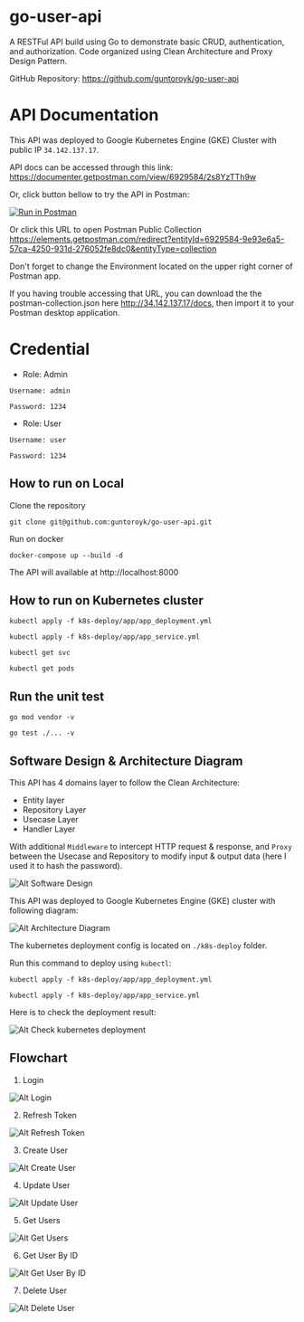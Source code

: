 # go-user-api

A RESTFul API build using Go to demonstrate basic CRUD, authentication, and authorization.
Code organized using Clean Architecture and Proxy Design Pattern.

GitHub Repository: https://github.com/guntoroyk/go-user-api

# API Documentation

This API was deployed to Google Kubernetes Engine (GKE) Cluster with public IP `34.142.137.17`.

API docs can be accessed through this link: https://documenter.getpostman.com/view/6929584/2s8YzTTh9w

Or, click button bellow to try the API in Postman:

[![Run in Postman](https://run.pstmn.io/button.svg)](<https://app.getpostman.com/run-collection/6929584-9e93e6a5-57ca-4250-931d-276052fe8dc0?action=collection%2Ffork&collection-url=entityId%3D6929584-9e93e6a5-57ca-4250-931d-276052fe8dc0%26entityType%3Dcollection%26workspaceId%3D376ac51e-7371-4129-b917-abb587ed642f#?env%5BGo%20User%20API%20(prod)%5D=W3sia2V5IjoidXJsIiwidmFsdWUiOiIzNC4xNDIuMTM3LjE3IiwiZW5hYmxlZCI6dHJ1ZSwidHlwZSI6ImRlZmF1bHQiLCJzZXNzaW9uVmFsdWUiOiIzNC4xNDIuMTM3LjE3Iiwic2Vzc2lvbkluZGV4IjowfSx7ImtleSI6InRva2VuIiwidmFsdWUiOiIiLCJlbmFibGVkIjp0cnVlLCJ0eXBlIjoiZGVmYXVsdCIsInNlc3Npb25WYWx1ZSI6IiIsInNlc3Npb25JbmRleCI6MX1d>)

Or click this URL to open Postman Public Collection https://elements.getpostman.com/redirect?entityId=6929584-9e93e6a5-57ca-4250-931d-276052fe8dc0&entityType=collection

Don't forget to change the Environment located on the upper right corner of Postman app.

If you having trouble accessing that URL, you can download the the postman-collection.json here http://34.142.137.17/docs, then import it to your Postman desktop application.

# Credential

- Role: Admin

```
Username: admin

Password: 1234
```

- Role: User

```
Username: user

Password: 1234
```

## How to run on Local

Clone the repository

```
git clone git@github.com:guntoroyk/go-user-api.git
```

Run on docker

```
docker-compose up --build -d
```

The API will available at http://localhost:8000

## How to run on Kubernetes cluster

```
kubectl apply -f k8s-deploy/app/app_deployment.yml

kubectl apply -f k8s-deploy/app/app_service.yml

kubectl get svc

kubectl get pods
```

## Run the unit test

```
go mod vendor -v

go test ./... -v
```

## Software Design & Architecture Diagram

This API has 4 domains layer to follow the Clean Architecture:

- Entity layer
- Repository Layer
- Usecase Layer
- Handler Layer

With additional `Middleware` to intercept HTTP request & response, and `Proxy` between the Usecase and Repository to modify input & output data (here I used it to hash the password).

![Alt Software Design](./docs/software-design-diagram.png?raw=true "Software Design")

This API was deployed to Google Kubernetes Engine (GKE) cluster with following diagram:

![Alt Architecture Diagram](./docs/architecture-diagram-2.png?raw=true "Architecture Diagram")

The kubernetes deployment config is located on `./k8s-deploy` folder.

Run this command to deploy using `kubectl`:

```
kubectl apply -f k8s-deploy/app/app_deployment.yml

kubectl apply -f k8s-deploy/app/app_service.yml
```

Here is to check the deployment result:

![Alt Check kubernetes deployment](./docs/kubectl-get-svc-get-pods.png?raw=true "gCheck kubernetes deployment")

## Flowchart

1. Login

![Alt Login](./docs/flow-chart-login.png?raw=true "Login")

2. Refresh Token

![Alt Refresh Token](./docs/flow-chart-refresh-token.png?raw=true "Refresh Token")

3. Create User

![Alt Create User](./docs/flow-chart-create-user.png?raw=true "Create User")

4. Update User

![Alt Update User](./docs/flow-chart-update-user.png?raw=true "Update User")

5. Get Users

![Alt Get Users](./docs/flow-chart-get-user.png?raw=true "Get Users")

6. Get User By ID

![Alt Get User By ID](./docs/flow-chart-get-user-by-id.png?raw=true "Get User By ID")

7. Delete User

![Alt Delete User](./docs/flow-chart-delete-user.png?raw=true "Delete User")
